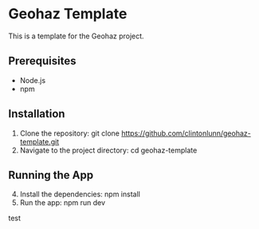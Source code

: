 # Geohaz Template

This is a template for the Geohaz project.

## Prerequisites

- Node.js
- npm

## Installation

1. Clone the repository: git clone https://github.com/clintonlunn/geohaz-template.git
2. Navigate to the project directory: cd geohaz-template

## Running the App

4. Install the dependencies: npm install
5. Run the app: npm run dev


test
